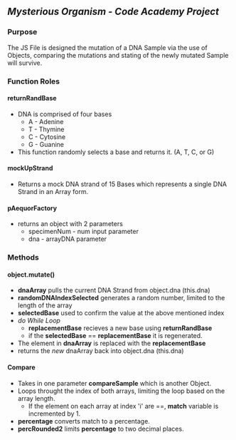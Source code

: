 ## _Mysterious Organism - Code Academy Project_

### Purpose 
The JS File is designed the mutation of a DNA Sample via the use of Objects, comparing the mutations and stating of the newly mutated Sample will survive.

### Function Roles

#### returnRandBase
* DNA is comprised of four bases
    * A - Adenine
    * T - Thymine
    * C - Cytosine
    * G - Guanine
* This function randomly selects a base and returns it. (A, T, C, or G)

#### mockUpStrand
* Returns a mock DNA strand of 15 Bases which represents a single DNA Strand in an Array form.

#### pAequorFactory
* returns an object with 2 parameters
    * specimenNum - num input parameter
    * dna - arrayDNA parameter

###  Methods  

#### object.mutate()
* __dnaArray__ pulls the current DNA Strand from object.dna (this.dna)
* __randomDNAIndexSelected__ generates a random number, limited to the length of the array
* __selectedBase__ used to confirm the value at the above mentioned index
* _do While Loop_
    *  __replacementBase__ recieves a new base using __returnRandBase__ 
    * if the __selectedBase__ == __replacementBase__ it is regenerated.
* The element in __dnaArray__ is replaced with the __replacementBase__ 
* returns the _new_ dnaArray back into object.dna (this.dna)

#### Compare
* Takes in one parameter __compareSample__ which is another Object.
* Loops throught the index of both arrays, limiting the loop based on the array length.
    * If the element on each array at index 'i' are ==, __match__ variable is incremented by 1.
* __percentage__ converts match to a percentage. 
* __percRounded2__ limits __percentage__ to two decimal places. 



